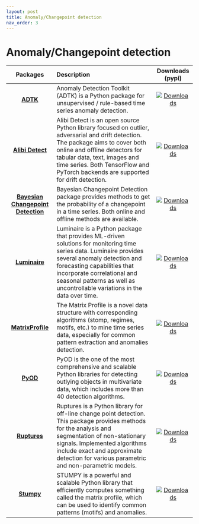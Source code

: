 ```yaml
---
layout: post
title: Anomaly/Changepoint detection
nav_order: 3
---
```

# Anomaly/Changepoint detection


|               Packages               | Description                                                                                                                                                                                                                                                                                                                                                                                                                                                                    |                                                            Downloads (pypi)                                                             |
|:------------------------------------:|:-------------------------------------------------------------------------------------------------------------------------------------------------------------------------------------------------------------------------------------------------------------------------------------------------------------------------------------------------------------------------------------------------------------------------------------------------------------------------------|:---------------------------------------------------------------------------------------------------------------------------------------:|
|              **[ADTK]**              | Anomaly Detection Toolkit (ADTK) is a Python package for unsupervised / rule-based time series anomaly detection.                                                                                                                                                                                                                                                                                                                                                              |                           [![Downloads](https://static.pepy.tech/badge/adtk)](https://pepy.tech/project/adtk)                           |
|          **[Alibi Detect]**          | Alibi Detect is an open source Python library focused on outlier, adversarial and drift detection. The package aims to cover both online and offline detectors for tabular data, text, images and time series. Both TensorFlow and PyTorch backends are supported for drift detection.                                                                                                                                                                                         |                   [![Downloads](https://static.pepy.tech/badge/alibi-detect)](https://pepy.tech/project/alibi-detect)                   |
| **[Bayesian Changepoint Detection]** | Bayesian Changepoint Detection package provides methods to get the probability of a changepoint in a time series. Both online and offline methods are available.                                                                                                                                                                                                                                                                                                               | [![Downloads](https://static.pepy.tech/badge/bayesian-changepoint-detection)](https://pepy.tech/project/bayesian-changepoint-detection) |
|           **[Luminaire]**            | Luminaire is a Python package that provides ML-driven solutions for monitoring time series data. Luminaire provides several anomaly detection and forecasting capabilities that incorporate correlational and seasonal patterns as well as uncontrollable variations in the data over time.                                                                                                                                                                                    |                      [![Downloads](https://static.pepy.tech/badge/luminaire)](https://pepy.tech/project/luminaire)                      |
|         **[MatrixProfile]**          | The Matrix Profile is a novel data structure with corresponding algorithms (stomp, regimes, motifs, etc.) to mine time series data, especially for common pattern extraction and anomalies detection.                                                                                                                                                                                                                                                                          |                  [![Downloads](https://static.pepy.tech/badge/matrixprofile)](https://pepy.tech/project/matrixprofile)                  |
|              **[PyOD]**              | PyOD is the one of the most comprehensive and scalable Python libraries for detecting outlying objects in multivariate data, which includes more than 40 detection algorithms.                                                                                                                                                                                                                                                                                                 |                           [![Downloads](https://static.pepy.tech/badge/pyod)](https://pepy.tech/project/pyod)                           |
|            **[Ruptures]**            | Ruptures is a Python library for off-line change point detection. This package provides methods for the analysis and segmentation of non-stationary signals. Implemented algorithms include exact and approximate detection for various parametric and non-parametric models.                                                                                                                                                                                                  |                       [![Downloads](https://static.pepy.tech/badge/ruptures)](https://pepy.tech/project/ruptures)                       |
|             **[Stumpy]**             | STUMPY is a powerful and scalable Python library that efficiently computes something called the matrix profile, which can be used to identify common patterns (motifs) and anomalies.                                                                                                                                                                                                                                                                                          |                         [![Downloads](https://static.pepy.tech/badge/stumpy)](https://pepy.tech/project/stumpy)                         |


[ADTK]: https://github.com/arundo/adtk
[Alibi Detect]: https://github.com/SeldonIO/alibi-detect
[Bayesian Changepoint Detection]: https://github.com/hildensia/bayesian_changepoint_detection
[Luminaire]: https://github.com/zillow/luminaire
[MatrixProfile]: https://github.com/matrix-profile-foundation/matrixprofile
[PyOD]: https://github.com/yzhao062/Pyod
[Ruptures]: https://github.com/deepcharles/ruptures
[Stumpy]: https://github.com/TDAmeritrade/stumpy





